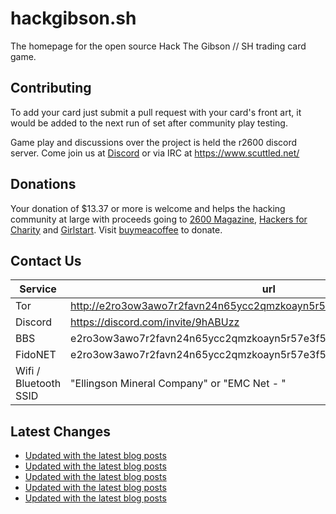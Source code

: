 # hackgibson.sh
The homepage for the open source Hack The Gibson // SH trading card game.


## Contributing

To add your card just submit a pull request with your card's front art, it would be added to the next run of set after community play testing.

Game play and discussions over the project is held the r2600 discord server. Come join us at [Discord](https://discord.com/invite/9hABUzz) or via IRC at https://www.scuttled.net/


## Donations

Your donation of $13.37 or more is welcome and helps the hacking community at large with proceeds going to [2600 Magazine](https://2600.com/), [Hackers for Charity](https://hackersforcharity.org) and [Girlstart](https://girlstart.org).  Visit [buymeacoffee](https://www.buymeacoffee.com/hackgibson.sh) to donate.


## Contact Us

Service | url
-|-
Tor | http://e2ro3ow3awo7r2favn24n65ycc2qmzkoayn5r57e3f56nvjwdcgg32ad.onion
Discord | https://discord.com/invite/9hABUzz
BBS | e2ro3ow3awo7r2favn24n65ycc2qmzkoayn5r57e3f56nvjwdcgg32ad.onion:23
FidoNET | e2ro3ow3awo7r2favn24n65ycc2qmzkoayn5r57e3f56nvjwdcgg32ad.onion:24554
Wifi / Bluetooth SSID | "Ellingson Mineral Company" or "EMC Net - <fidonet address>"

## Latest Changes
<!-- BLOG-POST-LIST:START -->
- [Updated with the latest blog posts](https://github.com/DFW2600/hackgibson.sh/commit/3a498c5a06ce8787240c796718a455729c3cab99)
- [Updated with the latest blog posts](https://github.com/DFW2600/hackgibson.sh/commit/247d6bde97c6c52b05cd49af25c9bb4be100a8f9)
- [Updated with the latest blog posts](https://github.com/DFW2600/hackgibson.sh/commit/c847f81fbab3fc7ceeaa61e1e71cf9ef131c21b8)
- [Updated with the latest blog posts](https://github.com/DFW2600/hackgibson.sh/commit/0c5abce9b9e35edfd1fae3297b8d6bf38fc5f3b3)
- [Updated with the latest blog posts](https://github.com/DFW2600/hackgibson.sh/commit/3725db3ac30cf8ced5567103bec87def72e01ca0)
<!-- BLOG-POST-LIST:END -->
